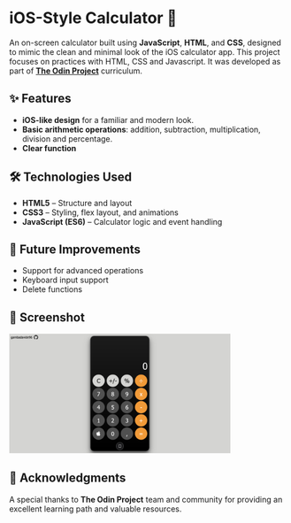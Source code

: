 # iOS-Style Calculator 📱

An on-screen calculator built using **JavaScript**, **HTML**, and **CSS**, designed to mimic the clean and minimal look of the iOS calculator app.
This project focuses on practices with HTML, CSS and Javascript.
It was developed as part of **[The Odin Project](https://www.theodinproject.com/)** curriculum.

## ✨ Features

* **iOS-like design** for a familiar and modern look.
* **Basic arithmetic operations**: addition, subtraction, multiplication, division and percentage.
* **Clear function** 

## 🛠️ Technologies Used

* **HTML5** – Structure and layout
* **CSS3** – Styling, flex layout, and animations
* **JavaScript (ES6)** – Calculator logic and event handling

## 📌 Future Improvements

* Support for advanced operations
* Keyboard input support
* Delete functions

## 📸 Screenshot
<img src="screenshot.png" alt="Screenshot" width="400">

## 🙏 Acknowledgments

A special thanks to **The Odin Project** team and community for providing an excellent learning path and valuable resources.

